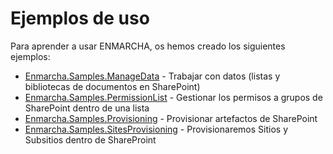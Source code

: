 # Ejemplos de uso

Para aprender a usar ENMARCHA, os hemos creado los siguientes ejemplos:

* [Enmarcha.Samples.ManageData](https://github.com/Encamina/Enmarcha-SharePoint/tree/master/Samples/Enmarcha.Samples.ManageData) - Trabajar con datos (listas y bibliotecas de documentos en SharePoint)
* [Enmarcha.Samples.PermissionList](https://github.com/Encamina/Enmarcha-SharePoint/tree/master/Samples/Enmarcha.Samples.PermissionList) - Gestionar los permisos a grupos de SharePoint dentro de una lista
* [Enmarcha.Samples.Provisioning](https://github.com/Encamina/Enmarcha-SharePoint/tree/master/Samples/Enmarcha.Samples.Provisioning) - Provisionar artefactos de SharePoint
* [Enmarcha.Samples.SitesProvisioning](https://github.com/Encamina/Enmarcha-SharePoint/tree/master/Samples/Enmarcha.Samples.SiteProvisioning) - Provisionaremos Sitios y Subsitios dentro de ShareProint
